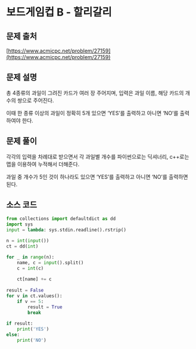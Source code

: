 # 보드게임컵 B - 할리갈리

## 문제 출처

[https://www.acmicpc.net/problem/27159](https://www.acmicpc.net/problem/27159)

## 문제 설명

총 4종류의 과일이 그려진 카드가 여러 장 주어지며, 입력은 과일 이름, 해당 카드의 개수의 쌍으로 주어진다.

이때 한 종류 이상의 과일이 정확히 5개 있으면 ‘YES’를 출력하고 아니면 ‘NO’를 출력하여야 한다.

## 문제 풀이

각각의 입력을 차례대로 받으면서 각 과일별 개수를 파이썬으로는 딕셔너리, c++로는 맵을 이용하여 누적해서 더해준다.

과일 중 개수가 5인 것이 하나라도 있으면 ‘YES’를 출력하고 아니면 ‘NO’를 출력하면 된다.

## 소스 코드

```python
from collections import defaultdict as dd
import sys
input = lambda: sys.stdin.readline().rstrip()

n = int(input())
ct = dd(int)

for _ in range(n):
    name, c = input().split()
    c = int(c)
    
    ct[name] += c
    
result = False
for v in ct.values():
    if v == 5:
        result = True
        break
        
if result:
    print('YES')
else:
    print('NO')
```